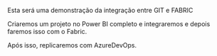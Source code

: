 Esta será uma demonstração da integração entre GIT e FABRIC

Criaremos um projeto no Power BI completo e integraremos e depois faremos isso com o Fabric.

Após isso, replicaremos com AzureDevOps.